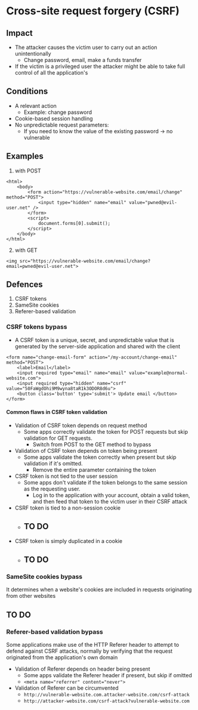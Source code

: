 # Cross-site request forgery (CSRF)

## Impact
- The attacker causes the victim user to carry out an action unintentionally
  - Change password, email, make a funds transfer
- If the victim is a privileged user the attacker might be able to take full control of all the application's

## Conditions
- A relevant action
  - Example: change password
- Cookie-based session handling
- No unpredictable request parameters:
  - If you need to know the value of the existing password -> no vulnerable

## Examples
1) with POST
```
<html>
    <body>
        <form action="https://vulnerable-website.com/email/change" method="POST">
            <input type="hidden" name="email" value="pwned@evil-user.net" />
        </form>
        <script>
            document.forms[0].submit();
        </script>
    </body>
</html>
```
2) with GET
```
<img src="https://vulnerable-website.com/email/change?email=pwned@evil-user.net">
```

## Defences
1) CSRF tokens
2) SameSite cookies
3) Referer-based validation

### CSRF tokens bypass
- A CSRF token is a unique, secret, and unpredictable value that is generated by the server-side application and shared with the client 
```
<form name="change-email-form" action="/my-account/change-email" method="POST">
    <label>Email</label>
    <input required type="email" name="email" value="example@normal-website.com">
    <input required type="hidden" name="csrf" value="50FaWgdOhi9M9wyna8taR1k3ODOR8d6u">
    <button class='button' type='submit'> Update email </button>
</form>
```
#### Common flaws in CSRF token validation
- Validation of CSRF token depends on request method
  - Some apps correctly validate the token for POST requests but skip validation for GET requests.
    - Switch from POST to the GET method to bypass
- Validation of CSRF token depends on token being present
  - Some apps validate the token correctly when present but skip validation if it's omitted.
    - Remove the entire parameter containing the token
- CSRF token is not tied to the user session
  - Some apps don't validate if the token belongs to the same session as the requesting user.
    -  Log in to the application with your account, obtain a valid token, and then feed that token to the victim user in their CSRF attack
- CSRF token is tied to a non-session cookie
  - ## TO DO
- CSRF token is simply duplicated in a cookie
  - ## TO DO

### SameSite cookies bypass
It determines when a website's cookies are included in requests originating from other websites
## TO DO

### Referer-based validation bypass
Some applications make use of the HTTP Referer header to attempt to defend against CSRF attacks, normally by verifying that the request originated from the application's own domain
- Validation of Referer depends on header being present
  - Some apps validate the Referer header if present, but skip if omitted
  - ` <meta name="referrer" content="never"> `
- Validation of Referer can be circumvented
  - ` http://vulnerable-website.com.attacker-website.com/csrf-attack `
  - ` http://attacker-website.com/csrf-attack?vulnerable-website.com `


